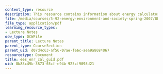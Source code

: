 ```yaml
---
content_type: resource
description: This resource contains information about energy calculator guidance.
file: /media/courses/5-92-energy-environment-and-society-spring-2007/8b83c49b387365cfe94b925cf9093d21_ees_enr_cal_guid.pdf
file_type: application/pdf
learning_resource_types:
- Lecture Notes
ocw_type: OCWFile
parent_title: Lecture Notes
parent_type: CourseSection
parent_uid: d07d4c63-af56-07ae-fe6c-aea9a8684067
resourcetype: Document
title: ees_enr_cal_guid.pdf
uid: 8b83c49b-3873-65cf-e94b-925cf9093d21
---
```

